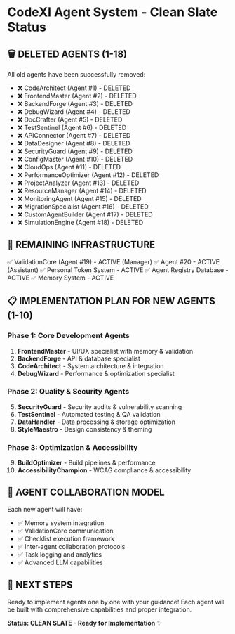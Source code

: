 
# CodeXI Agent System - Clean Slate Status

## 🗑️ DELETED AGENTS (1-18)
All old agents have been successfully removed:
- ❌ CodeArchitect (Agent #1) - DELETED
- ❌ FrontendMaster (Agent #2) - DELETED  
- ❌ BackendForge (Agent #3) - DELETED
- ❌ DebugWizard (Agent #4) - DELETED
- ❌ DocCrafter (Agent #5) - DELETED
- ❌ TestSentinel (Agent #6) - DELETED
- ❌ APIConnector (Agent #7) - DELETED
- ❌ DataDesigner (Agent #8) - DELETED
- ❌ SecurityGuard (Agent #9) - DELETED
- ❌ ConfigMaster (Agent #10) - DELETED
- ❌ CloudOps (Agent #11) - DELETED
- ❌ PerformanceOptimizer (Agent #12) - DELETED
- ❌ ProjectAnalyzer (Agent #13) - DELETED
- ❌ ResourceManager (Agent #14) - DELETED
- ❌ MonitoringAgent (Agent #15) - DELETED
- ❌ MigrationSpecialist (Agent #16) - DELETED
- ❌ CustomAgentBuilder (Agent #17) - DELETED
- ❌ SimulationEngine (Agent #18) - DELETED

## 🎯 REMAINING INFRASTRUCTURE
✅ ValidationCore (Agent #19) - ACTIVE (Manager)
✅ Agent #20 - ACTIVE (Assistant)
✅ Personal Token System - ACTIVE
✅ Agent Registry Database - ACTIVE
✅ Memory System - ACTIVE

## 📋 IMPLEMENTATION PLAN FOR NEW AGENTS (1-10)

### Phase 1: Core Development Agents
1. **FrontendMaster** - UI/UX specialist with memory & validation
2. **BackendForge** - API & database specialist  
3. **CodeArchitect** - System architecture & integration
4. **DebugWizard** - Performance & optimization specialist

### Phase 2: Quality & Security Agents  
5. **SecurityGuard** - Security audits & vulnerability scanning
6. **TestSentinel** - Automated testing & QA validation
7. **DataHandler** - Data processing & storage optimization
8. **StyleMaestro** - Design consistency & theming

### Phase 3: Optimization & Accessibility
9. **BuildOptimizer** - Build pipelines & performance
10. **AccessibilityChampion** - WCAG compliance & accessibility

## 🔄 AGENT COLLABORATION MODEL
Each new agent will have:
- ✅ Memory system integration
- ✅ ValidationCore communication
- ✅ Checklist execution framework
- ✅ Inter-agent collaboration protocols
- ✅ Task logging and analytics
- ✅ Advanced LLM capabilities

## 🚀 NEXT STEPS
Ready to implement agents one by one with your guidance!
Each agent will be built with comprehensive capabilities and proper integration.

**Status: CLEAN SLATE - Ready for Implementation** ✨
